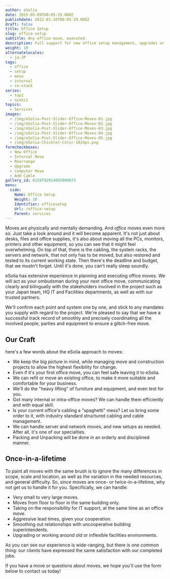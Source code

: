```yaml
---
author: eSolia
date: 2015-05-09T00:05:19.000Z
publishdate: 2012-01-10T00:05:19.000Z
draft: false
title: Office Setup
slug: office-setup
subtitle: Any office move, executed.
description: Full support for new office setup management, upgrades or internal moves - from eSolia Inc.
weight: 10
alternatelocales:
  - ja-JP
tags:
  - office
  - setup
  - move
  - internal
  - re-stack
series:
  - top1
  - ninki1
topics:
  - Services
images:
  - /img/eSolia-Post-Slider-Office-Moves-01.jpg
  - /img/eSolia-Post-Slider-Office-Moves-02.jpg
  - /img/eSolia-Post-Slider-Office-Moves-03.jpg
  - /img/eSolia-Post-Slider-Office-Moves-04.jpg
  - /img/eSolia-Post-Slider-Office-Moves-05.jpg
  - /img/eSolia-Chicklet-Color-1024px.png
formcheckboxes:
  - New Office
  - Internal Move
  - Rearrange
  - Upgrade
  - Computer Move
  - Add Cable
gallery_id: 6159792914055009873
menu:
  side:
    Name: Office Setup
    Weight: 10
    Identifier: officesetup
    Url: /office-setup
    Parent: services
---
```


Moves are physically and mentally demanding. And _office_ moves even more so. Just take a look around and it will become apparent. It's not just about desks, files and office supplies, it's also about moving all the PCs, monitors, printers and other equipment, so you can see that it might feel overwhelming. On top of that, there is the cabling, the system racks, the servers and network, that not only has to be moved, but also restored and tested to its current working state. Then there's the deadline and budget, that we mustn't forget. Until it's done, you can't really sleep soundly.

eSolia has extensive experience in planning and executing office moves. We will act as your ombudsman during your next office move, communicating clearly and bilingually with the stakeholders involved in the project such as your Japan team, HQ IT and Facilities departments, as well as with our trusted partners.

We'll confirm each point and system one by one, and stick to any mandates you supply with regard to the project. We're pleased to say that we have a successful track record of smoothly and precisely coordinating all the involved people, parties and equipment to ensure a glitch-free move.

## Our Craft

here's a few words about the eSolia approach to moves:

* We keep the big picture in mind, while managing move and construction projects to allow the highest flexibility for change.
* Even if it's your first office move, you can feel safe leaving it to eSolia.
* We can refit or move an existing office, to make it more suitable and comfortable for your business.
* We'll do the "heavy lifting" of furniture and equipment, and even test for you.
* Got many internal or intra-office moves? We can handle them efficiently and with equal skill.
* Is your current office's cabling a "spaghetti" mess? Let us bring some order to it, with industry standard structured cabling and cable management.
* We can handle server and network moves, and new setups as needed. After all, it's one of our specialties.
* Packing and Unpacking will be done in an orderly and disciplined manner.

## Once-in-a-lifetime

To paint all moves with the same brush is to ignore the many differences in scope, scale and location, as well as the variation in the needed resources, and general difficulty. So, since moves are once- or twice-in-a-lifetime, why not get us to handle it for you. Specifically, we can handle:

* Very small to very large moves.
* Moves from floor to floor in the same building only.
* Taking on the responsibility for IT support, at the same time as an office move.
* Aggressive lead times, given your cooperation.
* Smoothing out relationships with uncooperative building superintendents.
* Upgrading or working around old or inflexible facilities environments.

As you can see our experience is wide-ranging, but there is one common thing: our clients have expressed the same satisfaction with our completed jobs.

If you have a move or questions about moves, we hope you'll use the form below to contact us today!
